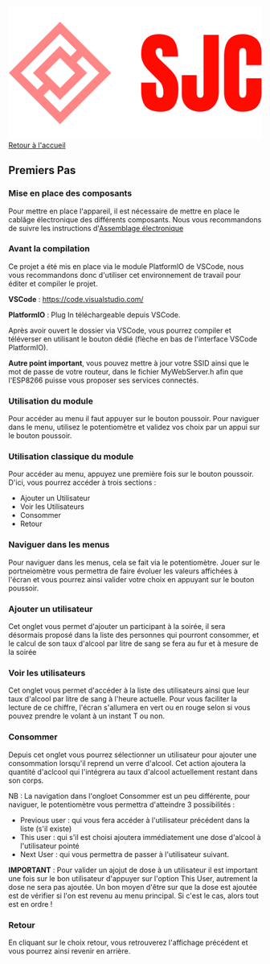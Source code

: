 ![Logo](./logo/logo_large.png)
[Retour à l'accueil](../readme.md)

## Premiers Pas
### Mise en place des composants
Pour mettre en place l'appareil, il est nécessaire de mettre en place le cablâge électronique des différents composants. Nous vous recommandons de suivre les instructions d'[Assemblage électronique](elec.md)

### Avant la compilation
Ce projet a été mis en place via le module PlatformIO de VSCode, nous vous recommandons donc d'utiliser cet environnement de travail pour éditer et compiler le projet. 

__VSCode__ : https://code.visualstudio.com/

__PlatformIO__ : Plug In téléchargeable depuis VSCode.

Après avoir ouvert le dossier via VSCode, vous pourrez compiler et téléverser en utilisant le bouton dédié (flèche en bas de l'interface VSCode PlatformIO).

__Autre point important__, vous pouvez mettre à jour votre SSID ainsi que le mot de passe de votre routeur, dans le fichier MyWebServer.h afin que l'ESP8266 puisse vous proposer ses services connectés.   

### Utilisation du module
Pour accéder au menu il faut appuyer sur le bouton poussoir. Pour naviguer dans le menu, utilisez le potentiomètre et validez vos choix par un appui sur le bouton poussoir.

### Utilisation classique du module
Pour accéder au menu, appuyez une première fois sur le bouton poussoir. 
D'ici, vous pourrez accéder à trois sections : 
- Ajouter un Utilisateur
- Voir les Utilisateurs
- Consommer
- Retour

### Naviguer dans les menus
Pour naviguer dans les menus, cela se fait via le potentiomètre. Jouer sur le portneiomètre vous permettra de faire évoluer les valeurs affichées à l'écran et vous pourrez ainsi valider votre choix en appuyant sur le bouton poussoir.

### Ajouter un utilisateur
Cet onglet vous permet d'ajouter un participant à la soirée, il sera désormais proposé dans la liste des personnes qui pourront consommer, et le calcul de son taux d'alcool par litre de sang se fera au fur et à mesure de la soirée

### Voir les utilisateurs
Cet onglet vous permet d'accéder à la liste des utilisateurs ainsi que leur taux d'alcool par litre de sang à l'heure actuelle. Pour vous faciliter la lecture de ce chiffre, l'écran s'allumera en vert ou en rouge selon si vous pouvez prendre le volant à un instant T ou non.

### Consommer
Depuis cet onglet vous pourrez sélectionner un utilisateur pour ajouter une consommation lorsqu'il reprend un verre d'alcool. Cet action ajoutera la quantité d'aclcool qui l'intégrera au taux d'alcool actuellement restant dans son corps.

NB : La navigation dans l'ongloet Consommer est un peu différente, pour naviguer, le potentiomètre vous permettra d'atteindre 3 possibilités : 
- Previous user : qui vous fera accéder à l'utilisateur précédent dans la liste (s'il existe)
- This user : qui s'il est choisi ajoutera immédiatement une dose d'alcool à l'utilisateur pointé
- Next User : qui vous permettra de passer à l'utilisateur suivant. 

__IMPORTANT__ : Pour valider un ajojut de dose à un utilisateur il est important une fois sur le bon utilisateur d'appuyer sur l'option This User, autrement la dose ne sera pas ajoutée. Un bon moyen d'être sur que la dose est ajoutée est de vérifier si l'on est revenu au menu principal. Si c'est le cas, alors tout est en ordre ! 

### Retour
En cliquant sur le choix retour, vous retrouverez l'affichage précédent et vous pourrez ainsi revenir en arrière.